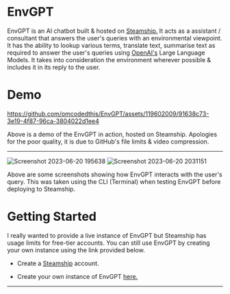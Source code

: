 # EnvGPT
EnvGPT is an AI chatbot built & hosted on [Steamship.](https://www.steamship.com/) It acts as a assistant / consultant that answers the user's queries with an environmental viewpoint. It has the ability to lookup various terms, translate text, summarise text as required to answer the user's queries using [OpenAI's](https://openai.com/) Large Language Models. It takes into consideration the environment wherever possible & includes it in its reply to the user.

# Demo


https://github.com/omcodedthis/EnvGPT/assets/119602009/91638c73-3e19-4f87-96ca-3804022d1ee4

Above is a demo of the EnvGPT in action, hosted on Steamship. Apologies for the poor quality, it is due to GitHub's file limits & video compression.

----------------------------------------------------------------------------------------------------------------------------------------------------------------------------------------------------------------------------
![Screenshot 2023-06-20 195638](https://github.com/omcodedthis/EnvGPT/assets/119602009/0a533c94-a6c8-4137-8cb2-c18fd528bd7f)
![Screenshot 2023-06-20 2031151](https://github.com/omcodedthis/EnvGPT/assets/119602009/789504b6-5909-4b59-a0db-ea4147fe037b)


Above are some screenshots showing how EnvGPT interacts with the user's query. This was taken using the CLI (Terminal) when testing EnvGPT before deploying to Steamship.

# Getting Started
I really wanted to provide a live instance of EnvGPT but Steamship has usage limits for free-tier accounts. You can still use EnvGPT by creating your own instance using the link provided below.

* Create a [Steamship](https://www.steamship.com/) account.
  
* Create your own instance of EnvGPT [here.](https://steamship.com/packages/envgpt-bot)

----------------------------------------------------------------------------------------------------------------------------------------------------------------------------------------------------------------------------
